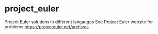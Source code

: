 # project_euler
Project Euler solutions in different langauges
See Project Euler website for problems https://projecteuler.net/archives
